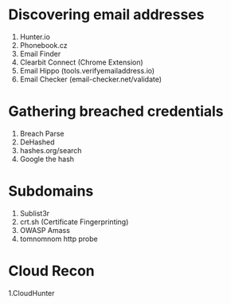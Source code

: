 # Discovering email addresses

1. Hunter.io
2. Phonebook.cz
3. Email Finder
4. Clearbit Connect (Chrome Extension)
5. Email Hippo (tools.verifyemailaddress.io)
6. Email Checker (email-checker.net/validate)

# Gathering breached credentials

1. Breach Parse
2. DeHashed
3. hashes.org/search
4. Google the hash

# Subdomains

1. Sublist3r
2. crt.sh (Certificate Fingerprinting)
3. OWASP Amass
4. tomnomnom http probe

# Cloud Recon

1.CloudHunter
